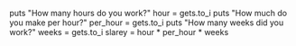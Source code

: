 puts "How many hours do you work?"
hour =  gets.to_i
puts "How much do you make per hour?"
per_hour =  gets.to_i
puts "How many weeks did you work?"
weeks =  gets.to_i
slarey = hour * per_hour * weeks
